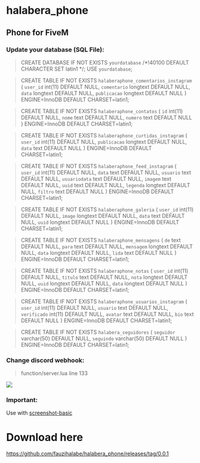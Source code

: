 # halabera_phone
## Phone for FiveM 

### Update your database (SQL File): 
>CREATE DATABASE IF NOT EXISTS `yourdatabase` /*!40100 DEFAULT CHARACTER SET latin1 */;
USE `yourdatabase`;

>CREATE TABLE IF NOT EXISTS `halaberaphone_comentarios_instagram` (
  `user_id` int(11) DEFAULT NULL,
  `comentario` longtext DEFAULT NULL,
  `data` longtext DEFAULT NULL,
  `publicacao` longtext DEFAULT NULL
>) ENGINE=InnoDB DEFAULT CHARSET=latin1;


>CREATE TABLE IF NOT EXISTS `halaberaphone_contatos` (
  `id` int(11) DEFAULT NULL,
  `nome` text DEFAULT NULL,
  `numero` text DEFAULT NULL
>) ENGINE=InnoDB DEFAULT CHARSET=latin1;


>CREATE TABLE IF NOT EXISTS `halaberaphone_curtidas_instagram` (
  `user_id` int(11) DEFAULT NULL,
  `publicacao` longtext DEFAULT NULL,
  `data` text DEFAULT NULL
>) ENGINE=InnoDB DEFAULT CHARSET=latin1;


>CREATE TABLE IF NOT EXISTS `halaberaphone_feed_instagram` (
  `user_id` int(11) DEFAULT NULL,
  `data` text DEFAULT NULL,
  `usuario` text DEFAULT NULL,
  `usuariodata` text DEFAULT NULL,
  `imagem` text DEFAULT NULL,
  `uuid` text DEFAULT NULL,
  `legenda` longtext DEFAULT NULL,
  `filtro` text DEFAULT NULL
>) ENGINE=InnoDB DEFAULT CHARSET=latin1;


>CREATE TABLE IF NOT EXISTS `halaberaphone_galeria` (
  `user_id` int(11) DEFAULT NULL,
  `image` longtext DEFAULT NULL,
  `data` text DEFAULT NULL,
  `uuid` longtext DEFAULT NULL
>) ENGINE=InnoDB DEFAULT CHARSET=latin1;


>CREATE TABLE IF NOT EXISTS `halaberaphone_mensagens` (
  `de` text DEFAULT NULL,
  `para` text DEFAULT NULL,
  `mensagem` longtext DEFAULT NULL,
  `data` longtext DEFAULT NULL,
  `lida` text DEFAULT NULL
>) ENGINE=InnoDB DEFAULT CHARSET=latin1;


>CREATE TABLE IF NOT EXISTS `halaberaphone_notas` (
  `user_id` int(11) DEFAULT NULL,
  `titulo` text DEFAULT NULL,
  `nota` longtext DEFAULT NULL,
  `uuid` longtext DEFAULT NULL,
  `data` longtext DEFAULT NULL
>) ENGINE=InnoDB DEFAULT CHARSET=latin1;


>CREATE TABLE IF NOT EXISTS `halaberaphone_usuarios_instagram` (
  `user_id` int(11) DEFAULT NULL,
  `usuario` text DEFAULT NULL,
  `verificado` int(11) DEFAULT NULL,
  `avatar` text DEFAULT NULL,
  `bio` text DEFAULT NULL
>) ENGINE=InnoDB DEFAULT CHARSET=latin1;


>CREATE TABLE IF NOT EXISTS `halabera_seguidores` (
  `seguidor` varchar(50) DEFAULT NULL,
  `seguindo` varchar(50) DEFAULT NULL
>) ENGINE=InnoDB DEFAULT CHARSET=latin1;

### Change discord webhook:
>function/server.lua line 133 


![](https://media.giphy.com/media/l0amJzVHIAfl7jMDos/giphy.gif?cid=ecf05e47b690yt44utur1mtctup5iixr3nfq3khcp4aendrn&rid=giphy.gif&ct=g)

### Important:
Use with [screenshot-basic](https://github.com/citizenfx/screenshot-basic)

# Download here
https://github.com/fauzihalabe/halabera_phone/releases/tag/0.0.1
